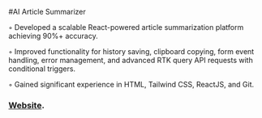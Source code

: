 #AI Article Summarizer

◦ Developed a scalable React-powered article summarization platform achieving 90%+ accuracy.

◦ Improved functionality for history saving, clipboard copying, form event handling, error management, and
advanced RTK query API requests with conditional triggers.

◦ Gained significant experience in HTML, Tailwind CSS, ReactJS, and Git.

### [Website](https://trekex.vercel.app/).
